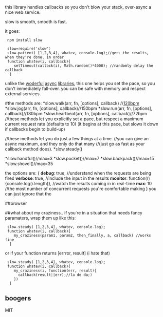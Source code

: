 this library handles callbacks so you don't blow your stack, over-async a nice web service.

slow is smooth, smooth is fast.


it goes:

     npm install slow

     slow=require('slow')
     slow.patient( [1,2,3,4], whatev, console.log);//gets the results, when they're done, in order
     function whatev(i, callback){
        setTimeout(callbck(i), Math.random()*4000); //randomly delay the callback
      }

unlike the [woderful](https://raw.github.com/caolan/async) [async](https://github.com/kriszyp/node-promise) [libraries](http://tamejs.org), this one helps you set the pace, so you don't immediately fall-over. you can be safe with memory and respect external services.

#the methods are:
*slow.walk(arr, fn, [options], callback) //[120bpm](http://www.wolframalpha.com/input/?i=average+walking+pace)
*slow.jog(arr, fn, [options], callback)//150bpm
*slow.run(arr, fn, [options], callback)//180bpm
*slow.heartbeat(arr, fn, [options], callback)//72bpm
//these methods let you explicitly set a pace, but respect a maximum current request rate (defaults to 10)
(it begins at this pace, but slows it down if callbacks begin to build-up)


//these methods let you do just a few things at a time.
//you can give an async maximum, and they only do that many
//(just go as fast as your callback method does).
*slow.steady()

*slow.handful()//max=3
*slow.pocket()//max=7
*slow.backpack()//max=15
*slow.shovel()//max=35

the options are:
    {
      __debug__: true, //understand when the requests are being fired
      __verbose__: true, //include the input in the results
      __monitor__: function(r){console.log(r.length)}, //watch the results coming in in real-time
      __max__: 10 //the most number of concurrent requests you're comfortable making
    }
you can just ignore that tho

##browser
    <script src="./slow.js"></script>
    <script>
      slow.walk( [1,2,3,4,5,6,7], my_function, {max:3}, function(r){
        alert(r.join(', '))
      })
      function my_function(q, callback){
        var x=Math.floor(Math.random()*2000)
        setTimeout(function(){callback("finished "+q+" in "+x+"ms")}, x)
      }
    </script>
    <div id="result"></div>

##what about my craziness..
if you're in a situation that needs fancy paramaters, wrap them up like this:

     slow.steady( [1,2,3,4], whatev, console.log);
     function whatev(i, callback){
        my_craziness(param1, param2, then_finally, a, callback) //works fine
      }

or if your function returns [errror, result]  (i hate that)

     slow.steady( [1,2,3,4], whatev, console.log);
     function whatev(i, callback){
        my_craziness(i, function(err, result){
          callback(result||err);//la de da;)
        })
      }


## boogers
MIT